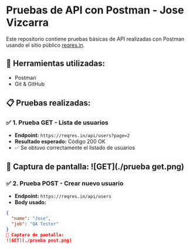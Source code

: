 # Pruebas de API con Postman - Jose Vizcarra

Este repositorio contiene pruebas básicas de API realizadas con Postman usando el sitio público [reqres.in](https://reqres.in).

## 🧪 Herramientas utilizadas:
- Postman
- Git & GitHub

## 📋 Pruebas realizadas:

### ✅ 1. Prueba GET - Lista de usuarios
- **Endpoint:** `https://reqres.in/api/users?page=2`
- **Resultado esperado:** Código 200 OK
- ✅ Se obtuvo correctamente el listado de usuarios

📸 Captura de pantalla:
![GET](./prueba get.png)
---
### ✅ 2. Prueba POST - Crear nuevo usuario
- **Endpoint:** `https://reqres.in/api/users`
- **Body usado:**
```json
{
  "name": "Jose",
  "job": "QA Tester"
}
📸 Captura de pantalla:
![GET](./prueba post.png)
